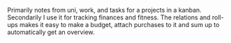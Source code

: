 Primarily notes from uni, work, and tasks for a projects in a kanban. Secondarily I use it for tracking finances and fitness. The relations and roll-ups makes it easy to make a budget, attach purchases to it and sum up to automatically get an overview.